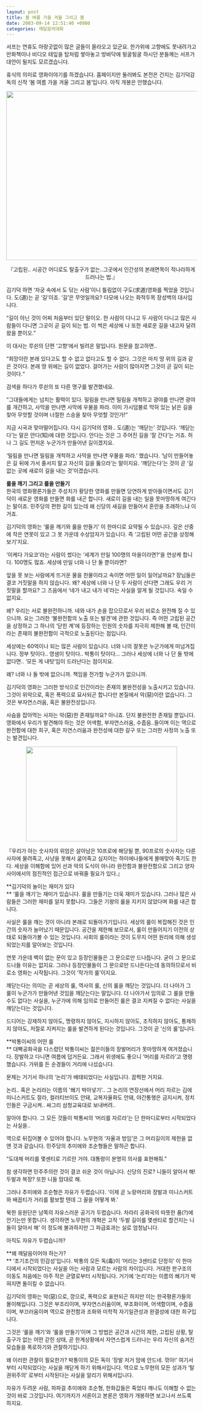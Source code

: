 ```yaml
---
layout: post
title: 봄 여름 가을 겨울 그리고 봄
date: 2003-09-14 12:51:40 +0900
categories: 깨달음의대화
---
```

서프는 연휴도 아랑곳없이 많은 글들이 올라오고 있군요. 한가위에 고향에도 못내려가고 만화책이나 비디오 테잎을 탑처럼 쌓아놓고 방바닥에 뒹굴뒹굴 하시던 분들께는 서프가 대안이 될지도 모르겠습니다. 

휴식의 의미로 영화이야기를 하겠습니다. 홈페이지만 둘러봐도 본전은 건지는 김기덕감독의 신작 ‘봄 여름 가을 겨울 그리고 봄’입니다. 아직 개봉은 안했습니다. 

<p align="center">
  <img src="http://drkimz.com/technote/board/KDR/upimg/1063511181.jpg" width="650" height="447" border="0" />
</p>

<p align="center">
  『고립된.. 시공간 어디로도 탈출구가 없는..그곳에서 인간성의 본래면목이 적나라하게 드러나는 법.』
</p>

김기덕 하면 ‘자궁 속에서 도 닦는 사람’이니 틀림없이 구도(求道)영화를 찍었을 것입니다. 도(道)는 곧 ‘길’이죠. ‘길’은 무엇일까요? 다모에 나오는 화적두목 장성백의 대사입니다. 

“길이 아닌 것이 어찌 처음부터 있단 말이오. 한 사람이 다니고 두 사람이 다니고 많은 사람들이 다니면 그곳이 곧 길이 되는 법. 이 썩은 세상에 나 또한 새로운 길을 내고자 달려 왔을 뿐이오.”

이 대사는 루쉰의 단편 ‘고향’에서 빌려온 말입니다. 원문을 참고하면..

“희망이란 본래 있다고도 할 수 없고 없다고도 할 수 없다. 그것은 마치 땅 위의 길과 같은 것이다. 본래 땅 위에는 길이 없었다. 걸어가는 사람이 많아지면 그것이 곧 길이 되는 것이다.“

검색을 하다가 루쉰의 또 다른 명구를 발견했네요.

“그대들에게는 넘치는 활력이 있다. 밀림을 만나면 밀림을 개척하고 광야를 만나면 광야를 개간하고, 사막을 만나면 사막에 우물을 파라. 이미 가시덤불로 막혀 있는 낡은 길을 찾아 무엇할 것이며 너절한 스승을 찾아 무엇할 것인가!“

지금 시국과 맞아떨어집니다. 다시 김기덕의 영화.. 도(道)는 ‘깨닫는’ 것입니다. ‘깨닫는다’는 말은 안다(知)에 대한 것입니다. 안다는 것은 그 주어진 길을 ‘잘 간다’는 거죠. 허나 그 길도 먼저온 누군가가 만들어낸 길이겠지요.

‘밀림을 만나면 밀림을 개척하고 사막을 만나면 우물을 파라.’ 했습니다. ‘남이 만들어놓은 길 뒤에 가서 줄서지 말고 자신의 길을 뚫으라’는 말이지요. ‘깨닫는다’는 것이 곧 ‘길 없는 곳에 새로이 길을 내는 것’이겠습니다. 

**룰을 깨기 그리고 룰을 만들기**  
한국의 영화평론가들은 주성치가 황당한 영화를 만들면 당연하게 받아들이면서도 김기덕이 새로운 영화를 만들면 화를 내곤 합니다. 새로이 길을 내는 일을 못마땅하게 여긴다는 말이죠. 민주당의 편한 길이 있는데 왜 신당의 새길을 만들어서 혼란을 초래하느냐 이거죠.

김기덕의 영화는 ‘룰을 깨기와 룰을 만들기’ 이 한마디로 요약될 수 있습니다. 깊은 산중에 작은 연못이 있고 그 못 가운데 수상암자가 있습니다. 즉 ‘고립된 어떤 공간을 상정해보기’지요. 

‘이케다 가요코’라는 사람이 썼다는 ‘세계가 만일 100명의 마을이라면?’을 연상케 합니다. 100명도 많죠. 세상에 만일 너와 나 단 둘 뿐이라면? 

앞을 못 보는 사람에게 뜨거운 물을 찬물이라고 속이면 어떤 일이 일어날까요? 장님들은 결코 거짓말을 하지 않습니다. 왜? 세상에 너와 나 단 두 사람이 산다면 그래도 우리 거짓말을 할까요? 그 즈음에서 ‘네가 내고 내가 네’라는 사실을 알게 될 것입니다. 속일 수 없지요.

왜? 우리는 서로 불완전하니까. 네와 내가 손을 잡으므로서 우리 비로소 완전해 질 수 있으니까. 요는 그러한 ‘불완전함의 노출 또는 발견’에 관한 것입니다. 즉 어떤 고립된 공간을 상정하고 그 하나의 ‘닫힌 계’에 등장하는 인원의 숫자를 지극히 제한해 볼 때, 인간이라는 존재의 불완전함이 극적으로 노출된다는 점입니다.

세상에는 60억이나 되는 많은 사람이 있습니다. 너와 나의 잘못은 누군가에게 떠넘겨집니다. 정부 탓이다.. 영샘이 탓이다.. 박통이 탓이다... 그러나 세상에 너와 나 단 둘 밖에 없다면.. ‘모든 게 내탓’임이 드러난다는 점이지요. 

왜? 너와 나 둘 밖에 없으니까. 책임을 전가할 누군가가 없으니까.

김기덕의 영화는 그러한 방식으로 인간이라는 존재의 불완전성을 노출시키고 있습니다. 그것이 위악으로, 혹은 폭력으로 묘사되곤 합니다만 본질에서 악(惡)이란 없습니다. 그것은 부자연스러움, 혹은 불완전성입니다.

사슴을 잡아먹는 사자는 악(惡)한 존재일까요? 아니죠. 단지 불완전한 존재일 뿐입니다. 영화에서 우리가 발견해야 하는 것은 어색함, 부자연스러움, 수줍음..들이며 이는 역으로 완전함에 대한 희구, 혹은 자연스러움과 완전성에 대한 갈구 또는 그러한 사정의 노출 또는 발견입니다. 

<p align="center">
  <img src="http://drkimz.com/technote/board/KDR/upimg/1063513598.jpg" width="400" height="251" border="0" />
</p>

<p align="left">
  『우리가 아는 숫사자의 위엄은 살아남은 10프로에 해당될 뿐, 90프로의 숫사자는 다른 사자에 물려죽고, 사냥을 못해서 굶어죽고 심지어는 하이에나들에게 몰매맞아 죽기도 한다. 세상을 이해함에 있어 선과 악의 도식이 아니라 완전함과 불완전함으로 그리고 양자 사이에서의 점진적인 접근으로 바꿔줄 필요가 있다.』
</p>

**김기덕의 놀이는 재미가 있다  
** ‘룰을 깨기’는 재미가 있습니다. 룰을 만들기는 더욱 재미가 있습니다. 그러나 많은 사람들은 그러한 재미를 알지 못합니다. 그들은 기왕의 룰을 지키지 않았다며 화를 내곤 합니다. 

사실은 룰을 깨는 것이 아니라 본래로 되돌아가기입니다. 세상의 룰이 복잡해진 것은 인간의 숫자가 늘어났기 때문입니다. 공간을 제한해 보므로서, 룰이 만들어지기 이전의 상태로 되돌아가볼 수 있는 것입니다. 사회의 룰이라는 것이 도무지 어떤 원리에 의해 생성되었는지를 알아보는 것입니다. 

연못 가운데 벽이 없는 문이 있고 등장인물들은 그 문으로만 드나듭니다. 굳이 그 문으로 드나들 이유는 없지요. 그러나 등장인물들이 그 문으로만 드나든다는데 동의하므로서 비로소 영화는 시작됩니다. 그것이 ‘작가의 룰’이지요.

깨닫는다는 의미는 곧 세상의 룰, 역사의 룰, 신의 룰을 깨닫는 것입니다. 더 나아가 그 룰이 누군가가 만들어낸 것임을 깨닫는다는 말입니다. 더 나아가서 임의로 그 룰을 만들수도 없다는 사실을, 누군가에 의해 임의로 만들어진 룰은 결코 지켜질 수 없다는 사실을 깨닫는다는 것입니다. 

드디어는 강제하지 않아도, 명령하지 않아도, 지시하지 않아도, 조직하지 않아도, 통제하지 않아도, 저절로 지켜지는 룰을 발견하게 된다는 것입니다. 그것이 곧 ‘신의 룰’입니다. 

**박통이씨의 어떤 룰  
** 대빡공화국을 다스렸던 박통이씨는 젊은이들의 장발머리가 못마땅하게 여겨졌습니다. 장발하고 다니면 여름에 덥거든요. 그래서 위생에도 좋으니 ‘머리를 자르라’고 명령했습니다. 가위를 든 순경들이 거리에 나섰습니다. 

문제는 거기서 하나의 ‘논리’가 배태되었다는 사실입니다. 끔찍한 거지요.

논리.. 혹은 논리라는 이름의 '쐐기 박아넣기'.. 그 논리의 연장선에서 머리 자르는 김에 미니스커트도 잘라, 컬러티브이도 안돼, 교복자율화도 안돼, 야간통행은 금지시켜, 정치인들은 구금시켜.. 싸그리 삼청교육대로 보내버려..

알아야 합니다. 그 모든 것들이 박통씨의 ‘머리를 자르라’는 단 한마디로부터 시작되었다는 사실을..

역으로 뒤집어볼 수 있어야 합니다. 노무현의 ‘자율과 방임’은 그 머리길이의 제한을 없앤 것과 같습니다. 민주당의 추미애와 조순형들은 말하곤 합니다.

“도대체 머리를 몇센티로 기르란 거야. 대통령이 분명히 의사를 표현해줘.”

참 생각하면 민주주의란 것이 결코 쉬운 것이 아닙니다. 신당의 진로? 니들이 알아서 해! 두발과 복장? 또한 니들 맘대로 해.

그러나 추미애와 조순형은 자유가 두렵습니다. '이제 곧 노랑머리와 장발과 미니스커트와 배꼽티가 거리를 활보할 텐데 그 꼴을 어떻게 봐.'

북한 응원단은 남쪽의 자유스러운 공기가 두렵습니다. 차라리 공화국의 따뜻한 품(?)에 안기는만 못합니다. 생각하면 노무현의 개혁은 고작 ‘두발 길이를 몇센티로 할건지는 니들이 알아서 해’ 이 정도에 불과하지만 그 파급효과는 실로 엄청납니다.

아직도 자유가 두렵습니까?

**왜 깨달음이어야 하는가?  
** ‘초기조건의 민감성’입니다. 박통의 모든 독(毒)이 ‘머리는 3센티로 단정히’ 이 한마디에서 시작되었다는 사실을 아는 사람과 모르는 사람의 차이입니다. 거대한 판구조의 이동도 처음에는 아주 작은 균열로부터 시작됩니다. 거기에 ‘논리’라는 이름의 쐐기가 박혀지면 돌이킬 수 없습니다. 

김기덕의 영화는 악(惡)으로, 깡으로, 폭력으로 표현되곤 하지만 이는 한국평론가들의 몰이해입니다. 그것은 부조리이며, 부자연스러움이며, 부조화이며, 어색함이며, 수줍음이며, 부끄러움이며 역으로 완전함과 조화와 미학적 자기일관성과 완결성에 대한 희구입니다. 

그것은 ‘룰을 깨기’와 ‘룰을 만들기’이며 그 방법은 공간과 시간의 제한, 고립된 상황, 탈출구가 없는 어떤 갇힌 상태, 곧 한계상황에서 자연스럽게 드러나는 우리 자신의 숨겨진 모습들을 폭로하기와 관찰하기입니다. 

왜 이러한 관찰이 필요한가? 박통이의 모든 독이 ‘장발 저거 맘에 안드네. 깎아!’ 여기서부터 시작되었다는 사실을 깨닫게 하기 위해서입니다. 역으로 노무현의 모든 성과가 ‘탈권위주의’ 로부터 시작된다는 사실을 알리기 위해서입니다.

자유가 두려운 사람, 파파걸 추미애와 조순형, 한화갑들은 죽었다 깨나도 이해할 수 없는 것이 바로 그것입니다. 여기까지가 서론이고 본론은 영화가 개봉하면 보고나서 쓰도록 하지요.